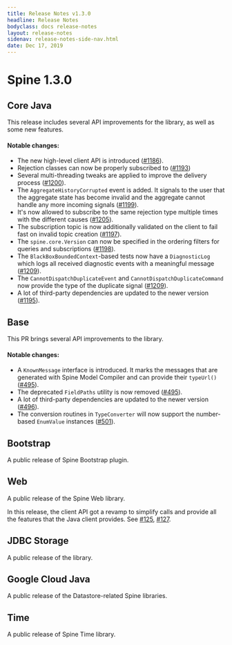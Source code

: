 ```yaml
---
title: Release Notes v1.3.0
headline: Release Notes
bodyclass: docs release-notes
layout: release-notes
sidenav: release-notes-side-nav.html
date: Dec 17, 2019
---
```


# Spine 1.3.0

## Core Java
This release includes several API improvements for the library, as well as some new features.

#### Notable changes:

- The new high-level client API is introduced ([#1186]({{site.core_java_repo}}pull/1186)).
- Rejection classes can now be properly subscribed to ([#1193]({{site.core_java_repo}}pull/1193))
- Several multi-threading tweaks are applied to improve the delivery process ([#1200]({{site.core_java_repo}}pull/1200)).
- The `AggregateHistoryCorrupted` event is added. It signals to the user that the aggregate state 
has become invalid and the aggregate cannot handle any more incoming signals ([#1199]({{site.core_java_repo}}pull/1199)).
- It's now allowed to subscribe to the same rejection type multiple times with the different causes ([#1205]({{site.core_java_repo}}pull/1205)).
- The subscription topic is now additionally validated on the client to fail fast on invalid topic 
creation ([#1197]({{site.core_java_repo}}pull/1197)).
- The `spine.core.Version` can now be specified in the ordering filters for queries and subscriptions ([#1198]({{site.core_java_repo}}pull/1198)).
- The `BlackBoxBoundedContext`-based tests now have a `DiagnosticLog` which logs all received diagnostic 
events with a meaningful message ([#1209]({{site.core_java_repo}}pull/1209)).
- The `CannotDispatchDuplicateEvent` and `CannotDispatchDuplicateCommand` now provide the type of 
the duplicate signal ([#1209]({{site.core_java_repo}}pull/1209)).
- A lot of third-party dependencies are updated to the newer version ([#1195]({{site.core_java_repo}}pull/1195)).

## Base
This PR brings several API improvements to the library.

#### Notable changes:

- A `KnownMessage` interface is introduced. It marks the messages that are generated with Spine Model Compiler and can provide their `typeUrl()` ([#495]({{site.base_repo}}pull/495)).
- The deprecated `FieldPaths` utility is now removed ([#495]({{site.base_repo}}pull/495)).
- A lot of third-party dependencies are updated to the newer version ([#496]({{site.base_repo}}pull/496)).
- The conversion routines in `TypeConverter` will now support the number-based `EnumValue` instances ([#501]({{site.base_repo}}pull/501)).

## Bootstrap
A public release of Spine Bootstrap plugin.

## Web
A public release of the Spine Web library.

In this release, the client API got a revamp to simplify calls and provide all the features that 
the Java client provides. See [#125]({{site.web_repo}}pull/125), [#127]({{site.web_repo}}pull/127).

## JDBC Storage
A public release of the library.

## Google Cloud Java
A public release of the Datastore-related Spine libraries.

## Time
A public release of Spine Time library.
